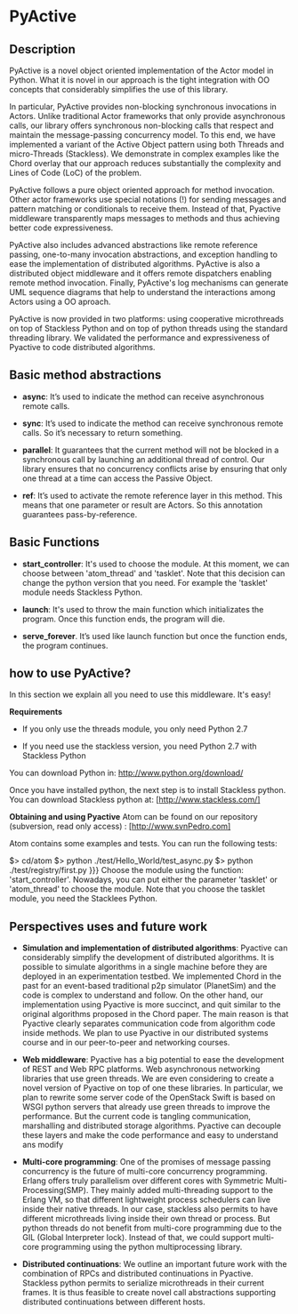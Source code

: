 # PyActive 


## Description 


PyActive is a novel object oriented implementation of the Actor model in Python. 
What it is novel in our approach is the tight integration with OO concepts that 
considerably simplifies the use of this library. 

In particular, PyActive provides non-blocking synchronous invocations in Actors. Unlike 
traditional Actor frameworks that only provide asynchronous calls, our library offers 
synchronous non-blocking calls that respect and maintain the message-passing concurrency model.
To this end, we have implemented a variant of the Active Object pattern using both Threads and 
micro-Threads (Stackless). We demonstrate in complex examples like the Chord overlay that our approach 
reduces substantially the complexity and Lines of Code (LoC) of the problem.

PyActive follows a pure object oriented approach for method invocation. 
Other actor frameworks use special notations (!) for sending messages 
and pattern matching or conditionals to receive them. Instead of that, Pyactive
middleware transparently maps messages to methods and thus achieving better 
code expressiveness.

PyActive also includes advanced abstractions like remote reference passing, one-to-many invocation abstractions,  and
exception handling to ease the implementation of distributed algorithms.  PyActive is also a distributed object middleware 
and it offers remote dispatchers enabling remote method invocation. Finally, PyActive's log mechanisms can generate UML sequence diagrams
that help to understand the  interactions among Actors using a OO aproach.

PyActive is now provided in two platforms: using cooperative microthreads on top of Stackless Python and on top of python threads
using the standard threading library.  We validated the performance and expressiveness of Pyactive to code distributed algorithms.



## Basic method abstractions


* **async**: It’s used to indicate the method can receive asynchronous remote calls.

* **sync**: It’s used to indicate the method can receive synchronous remote calls.
  So it’s necessary to return something.

* **parallel**: It guarantees that the current method will not be blocked in a synchronous call by launching an additional thread of control. Our library ensures that no concurrency conflicts arise by ensuring that only one thread at a time can access the Passive Object.

* **ref**: It’s used to activate the remote reference layer in this method. This means that one parameter or result are Actors. So this annotation guarantees pass-by-reference.


## Basic Functions 

* **start_controller**: It's used to choose the module. At this moment, we can choose 
  between 'atom_thread' and 'tasklet'. Note that this decision can change the 
  python version that you need. For example the 'tasklet' module needs Stackless Python. 
  
* **launch**: It's used to throw the main function which initializates the program. Once this function ends, the program will die.

* **serve_forever**. It’s used like launch function but once the function ends, the program continues.


## how to use PyActive? 


In this section we explain all you need to use this middleware. It's easy!

**Requirements**
* If you only use the threads module, you only need Python 2.7

* If you need use the stackless version, you need Python 2.7 with 
  Stackless Python

You can download Python in: http://www.python.org/download/ 

Once you have installed python, the next step is to install Stackless python.
You can download Stackless python at: [http://www.stackless.com/]

**Obtaining and using Pyactive**
Atom can be found on our repository (subversion, read only access) : 
[http://www.svnPedro.com]

Atom contains some examples and tests. You can run the following tests:

  $> cd/atom
	$> python ./test/Hello_World/test_async.py
	$> python ./test/registry/first.py
}}}
Choose the module using the function: 'start_controller'.  Nowadays, 
you can put either the parameter 'tasklet' or 'atom_thread' to choose the module.
Note that you choose the tasklet module, you need the Stacklees Python. 


## Perspectives uses and future work 


* **Simulation and implementation of distributed algorithms**: Pyactive can 
  considerably simplify the development of distributed algorithms. It is 
  possible to simulate algorithms in a single machine before they are 
  deployed in an experimentation testbed. We implemented Chord in the past 
  for an event-based traditional p2p simulator (PlanetSim) and the code is 
  complex to understand and follow. On the other hand, our implementation 
  using Pyactive is more succinct, and quit similar to the original algorithms 
  proposed in the Chord paper. The main reason is that Pyactive clearly separates 
  communication code from algorithm code inside methods. We plan to use Pyactive 
  in our distributed systems course and in our peer-to-peer and networking courses.

* **Web middleware**: Pyactive has a big potential to ease the development of REST 
  and Web RPC platforms. Web asynchronous networking libraries that use green 
  threads. We are even considering to create a novel version of Pyactive on top of
  one these libraries. In particular, we plan to rewrite some server code of the
  OpenStack Swift is based on WSGI python servers that already use green threads
  to improve the performance. But the current code is tangling communication, 
  marshalling and distributed storage algorithms. Pyactive can decouple these layers
  and make the code performance and easy to understand ans modify

* **Multi-core programming**: One of the promises of message passing concurrency 
  is the future of multi-core concurrency programming. Erlang offers truly 
  parallelism over different cores with Symmetric Multi-Processing(SMP). They mainly 
  added multi-threading support to the Erlang VM, so that different lightweight 
  process schedulers can live inside their native threads. In our case, stackless 
  also permits to have different microthreads living inside their own thread or 
  process. But python threads do not benefit from multi-core programming due to 
  the GIL (Global Interpreter lock). Instead of that, we could support multi-core 
  programming using the python multiprocessing library.

* **Distributed continuations**: We outline an important future work with the 
  combination of RPCs and distributed continuations in Pyactive. Stackless python 
  permits to serialize microthreads in their current frames. It is thus feasible
  to create novel call abstractions supporting distributed continuations between
  different hosts.
